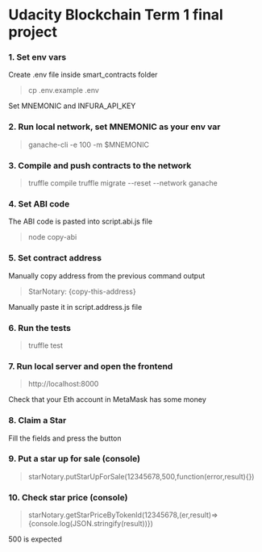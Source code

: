 # Udacity Blockchain Term 1 final project

### 1. Set env vars
Create .env file inside smart_contracts folder
> cp .env.example .env

Set MNEMONIC and INFURA_API_KEY

### 2. Run local network, set MNEMONIC as your env var
> ganache-cli -e 100 -m $MNEMONIC

### 3. Compile and push contracts to the network
> truffle compile
> truffle migrate --reset --network ganache

### 4. Set ABI code
The ABI code is pasted into script.abi.js file
> node copy-abi

### 5. Set contract address
Manually copy address from the previous command output
> StarNotary: {copy-this-address}

Manually paste it in script.address.js file

### 6. Run the tests
> truffle test

### 7. Run local server and open the frontend
> http://localhost:8000

Check that your Eth account in MetaMask has some money

### 8. Claim a Star
Fill the fields and press the button

### 9. Put a star up for sale (console)
> starNotary.putStarUpForSale(12345678,500,function(error,result){})

### 10. Check star price (console)
> starNotary.getStarPriceByTokenId(12345678,(er,result)=>{console.log(JSON.stringify(result))}) 

500 is expected

